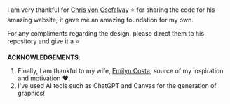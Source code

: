 I am very thankful for [Chris von Csefalvay](https://github.com/chrisvoncsefalvay/chrisvoncsefalvay.github.io) ⭐ for sharing the code for his amazing website; it gave me an amazing foundation for my own.

For any compliments regarding the design, please direct them to his repository and give it a ⭐


**ACKNOWLEDGEMENTS**:

1. Finally, I am thankful to my wife, [Emilyn Costa](http://github.com/emilyncosta), source of my inspiration and motivation ❤️.
1. I've used AI tools such as ChatGPT and Canvas for the generation of graphics!

